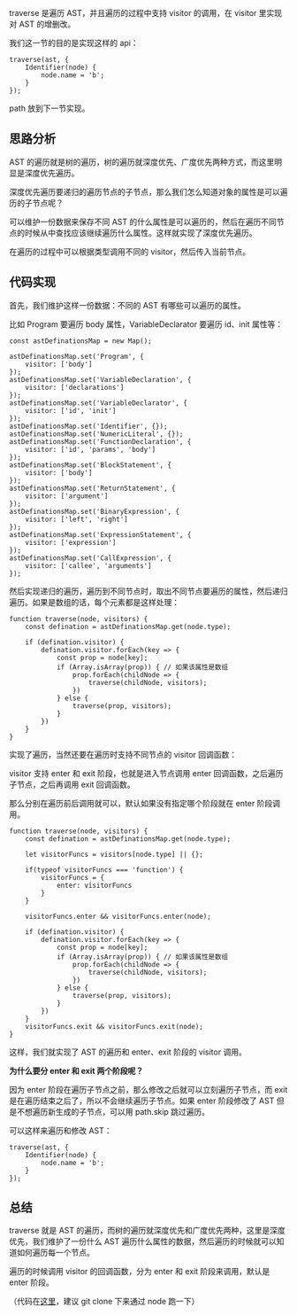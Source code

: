 traverse 是遍历 AST，并且遍历的过程中支持 visitor 的调用，在 visitor 里实现对 AST 的增删改。

我们这一节的目的是实现这样的 api：

```
traverse(ast, {
    Identifier(node) {
        node.name = 'b';
    }
});
```

path 放到下一节实现。

思路分析
----

AST 的遍历就是树的遍历，树的遍历就深度优先、广度优先两种方式，而这里明显是深度优先遍历。

深度优先遍历要递归的遍历节点的子节点，那么我们怎么知道对象的属性是可以遍历的子节点呢？

可以维护一份数据来保存不同 AST 的什么属性是可以遍历的，然后在遍历不同节点的时候从中查找应该继续遍历什么属性。这样就实现了深度优先遍历。

在遍历的过程中可以根据类型调用不同的 visitor，然后传入当前节点。

代码实现
----

首先，我们维护这样一份数据：不同的 AST 有哪些可以遍历的属性。

比如 Program 要遍历 body 属性，VariableDeclarator 要遍历 id、init 属性等：

```
const astDefinationsMap = new Map();

astDefinationsMap.set('Program', {
    visitor: ['body']
});
astDefinationsMap.set('VariableDeclaration', {
    visitor: ['declarations']
});
astDefinationsMap.set('VariableDeclarator', {
    visitor: ['id', 'init']
});
astDefinationsMap.set('Identifier', {});
astDefinationsMap.set('NumericLiteral', {});
astDefinationsMap.set('FunctionDeclaration', {
    visitor: ['id', 'params', 'body']
});
astDefinationsMap.set('BlockStatement', {
    visitor: ['body']
});
astDefinationsMap.set('ReturnStatement', {
    visitor: ['argument']
});
astDefinationsMap.set('BinaryExpression', {
    visitor: ['left', 'right']
});
astDefinationsMap.set('ExpressionStatement', {
    visitor: ['expression']
});
astDefinationsMap.set('CallExpression', {
    visitor: ['callee', 'arguments']
});
```

然后实现递归的遍历，遍历到不同节点时，取出不同节点要遍历的属性，然后递归遍历。如果是数组的话，每个元素都是这样处理：

```
function traverse(node, visitors) {
    const defination = astDefinationsMap.get(node.type);

    if (defination.visitor) {
        defination.visitor.forEach(key => {
            const prop = node[key];
            if (Array.isArray(prop)) { // 如果该属性是数组
                prop.forEach(childNode => {
                    traverse(childNode, visitors);
                })
            } else {
                traverse(prop, visitors);
            }
        })
    }
}
```

实现了遍历，当然还要在遍历时支持不同节点的 visitor 回调函数：

visitor 支持 enter 和 exit 阶段，也就是进入节点调用 enter 回调函数，之后遍历子节点，之后再调用 exit 回调函数。

那么分别在遍历前后调用就可以，默认如果没有指定哪个阶段就在 enter 阶段调用。

```
function traverse(node, visitors) {
    const defination = astDefinationsMap.get(node.type);

    let visitorFuncs = visitors[node.type] || {};

    if(typeof visitorFuncs === 'function') {
        visitorFuncs = {
            enter: visitorFuncs
        }
    }

    visitorFuncs.enter && visitorFuncs.enter(node);

    if (defination.visitor) {
        defination.visitor.forEach(key => {
            const prop = node[key];
            if (Array.isArray(prop)) { // 如果该属性是数组
                prop.forEach(childNode => {
                    traverse(childNode, visitors);
                })
            } else {
                traverse(prop, visitors);
            }
        })
    }
    visitorFuncs.exit && visitorFuncs.exit(node);
}
```

这样，我们就实现了 AST 的遍历和 enter、exit 阶段的 visitor 调用。

**为什么要分 enter 和 exit 两个阶段呢？**

因为 enter 阶段在遍历子节点之前，那么修改之后就可以立刻遍历子节点，而 exit 是在遍历结束之后了，所以不会继续遍历子节点。如果 enter 阶段修改了 AST 但是不想遍历新生成的子节点，可以用 path.skip 跳过遍历。

可以这样来遍历和修改 AST：

```
traverse(ast, {
    Identifier(node) {
        node.name = 'b';
    }
});
```

总结
--

traverse 就是 AST 的遍历，而树的遍历就深度优先和广度优先两种，这里是深度优先，我们维护了一份什么 AST 遍历什么属性的数据，然后遍历的时候就可以知道如何遍历每一个节点。

遍历的时候调用 visitor 的回调函数，分为 enter 和 exit 阶段来调用，默认是 enter 阶段。

（代码在[这里](https://link.juejin.cn/?target=https%3A%2F%2Fgithub.com%2FQuarkGluonPlasma%2Fbabel-plugin-exercize "https://github.com/QuarkGluonPlasma/babel-plugin-exercize")，建议 git clone 下来通过 node 跑一下）
